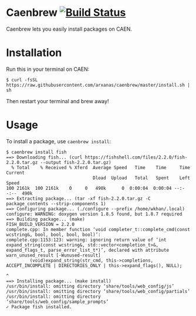 # Caenbrew [![Build Status](https://travis-ci.org/arxanas/caenbrew.svg?branch=master)](https://travis-ci.org/arxanas/caenbrew)

Caenbrew lets you easily install packages on CAEN.

# Installation

Run this in your terminal on CAEN:

```
$ curl -fsSL https://raw.githubusercontent.com/arxanas/caenbrew/master/install.sh | sh
```

Then restart your terminal and brew away!

# Usage

To install a package, use `caenbrew install`:

```
$ caenbrew install fish
==> Downloading fish... (curl https://fishshell.com/files/2.2.0/fish-2.2.0.tar.gz --output fish-2.2.0.tar.gz)
  % Total    % Received % Xferd  Average Speed   Time    Time     Time  Current
                                 Dload  Upload   Total   Spent    Left  Speed
100 2161k  100 2161k    0     0   490k      0  0:00:04  0:00:04 --:--:--  490k
==> Extracting package... (tar -xf fish-2.2.0.tar.gz -C package_contents --strip-components 1)
==> Configuring package... (./configure --prefix /home/wkhan/.local)
configure: WARNING: doxygen version 1.8.5 found, but 1.8.7 required
==> Building package... (make)
FISH_BUILD_VERSION = 2.2.0
complete.cpp: In member function ‘void completer_t::complete_cmd(const wcstring&, bool, bool, bool, bool)’:
complete.cpp:1153:123: warning: ignoring return value of ‘int expand_string(const wcstring&, std::vector<completion_t>&, expand_flags_t, parse_error_list_t*)’, declared with attribute warn_unused_result [-Wunused-result]
         (void)expand_string(str_cmd, this->completions, ACCEPT_INCOMPLETE | DIRECTORIES_ONLY | this->expand_flags(), NULL);
                                                                                                                           ^
==> Installing package... (make install)
/usr/bin/install: omitting directory ‘share/tools/web_config/js’
/usr/bin/install: omitting directory ‘share/tools/web_config/partials’
/usr/bin/install: omitting directory ‘share/tools/web_config/sample_prompts’
✓ Package fish installed.
```
